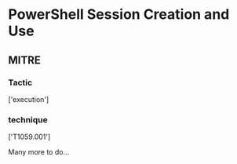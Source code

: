 # PowerShell Session Creation and Use

## MITRE

### Tactic
['execution']

### technique
['T1059.001']

Many more to do...
